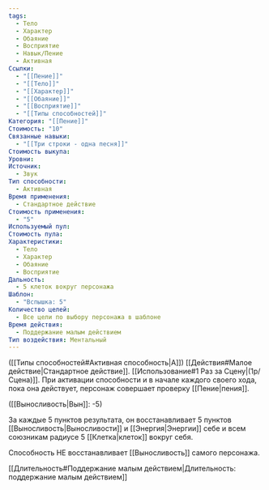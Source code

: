 ```yaml
---
tags:
  - Тело
  - Характер
  - Обаяние
  - Восприятие
  - Навык/Пение
  - Активная
Ссылки:
  - "[[Пение]]"
  - "[[Тело]]"
  - "[[Характер]]"
  - "[[Обаяние]]"
  - "[[Восприятие]]"
  - "[[Типы способностей]]"
Категория: "[[Пение]]"
Стоимость: "10"
Связанные навыки:
  - "[[Три строки - одна песня]]"
Стоимость выкупа: 
Уровни: 
Источник:
  - Звук
Тип способности:
  - Активная
Время применения:
  - Стандартное действие
Стоимость применения:
  - "5"
Используемый пул: 
Стоимость пула: 
Характеристики:
  - Тело
  - Характер
  - Обаяние
  - Восприятие
Дальность:
  - 5 клеток вокруг персонажа
Шаблон:
  - "Вспышка: 5"
Количество целей:
  - Все цели по выбору персонажа в шаблоне
Время действия:
  - Поддержание малым действием
Тип воздействия: Ментальный
---
```

([[Типы способностей#Активная способность|А]]) [[Действия#Малое действие|Стандартное действие]]. [[Использование#1 Раз за Сцену|(1р/Сцена)]]. При активации способности и в начале каждого своего хода, пока она действует, персонаж совершает проверку [[Пение|пения]]. 

([[Выносливость|Вын]]: -5)

За каждые 5 пунктов результата, он восстанавливает 5 пунктов [[Выносливость|Выносливости]] и [[Энергия|Энергии]] себе и всем союзникам радиусе 5 [[Клетка|клеток]] вокруг себя. 

Способность НЕ восстанавливает [[Выносливость]] самого персонажа.

[[Длительность#Поддержание малым действием|Длительность: поддержание малым действием]]